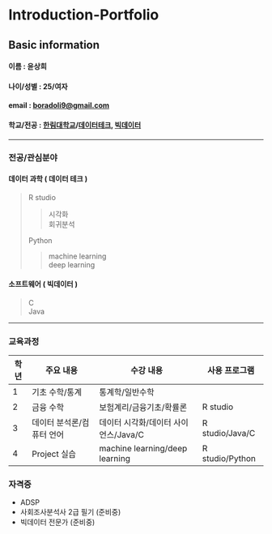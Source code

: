 # Introduction-Portfolio

## Basic information
#### 이름 : 윤상희
#### 나이/성별 : 25/여자
#### email : boradoli9@gmail.com
#### 학교/전공 : [한림대학교](www.hallym.ac.kr)/[데이터테크](www.data.hallym.ac.kr/data/major/data-tech.do), [빅데이터](www.sw.hallym.ac.kr/index.php?mp=2_2)
****  
### 전공/관심분야
#### 데이터 과학 ( 데이터 테크 )
> R studio
>> 시각화  
>> 회귀분석  
>
> Python  
>> machine learning  
>> deep learning  

#### 소프트웨어 ( 빅데이터 )
> C  
> Java
****  

### 교육과정
|학년|주요 내용|수강 내용|사용 프로그램|
|---|---|---|---|
|1|기초 수학/통계|통계학/일반수학||
|2|금융 수학|보험계리/금융기초/확률론|R studio|
|3|데이터 분석론/컴퓨터 언어|데이터 시각화/데이터 사이언스/Java/C|R studio/Java/C|
|4|Project 실습|machine learning/deep learning|R studio/Python|

### 자격증
- ADSP
- 사회조사분석사 2급 필기 (준비중)
- 빅데이터 전문가 (준비중)

